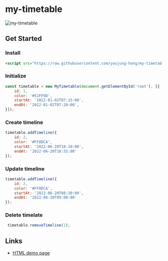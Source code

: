 # my-timetable

![my-timetable](https://user-images.githubusercontent.com/13758710/185757230-6dc7a058-eda5-46a6-8825-14d939abd466.png)

## Get Started

### Install
```html
<script src="https://raw.githubusercontent.com/youjung-hong/my-timetable/main/dist/main.js"></script>
```

### Initialize
```js
const timetable = new MyTimetable(document.getElementById('root'), [{
    id: 1,
    color: '#51FF0D',
    startAt: '2022-01-02T07:15:00',
    endAt: '2022-01-02T07:20:00',
}]);
```

### Create timeline
```js
timetable.addTimeline({
    id: 2,
    color: '#FF0DCA',
    startAt: '2022-06-20T18:10:00',
    endAt: '2022-06-20T18:55:00'
});
```
### Update timeline
```js
timetable.addTimeline({
    id: 2,
    color: '#FF0DCA',
    startAt: '2022-06-20T08:30:00',
    endAt: '2022-06-20T09:00:00'
});
```
### Delete timelate
```js
 timetable.removeTimeline(1);
```

## Links

- [HTML demo page](https://youjung-hong.github.io/my-timetable/)

